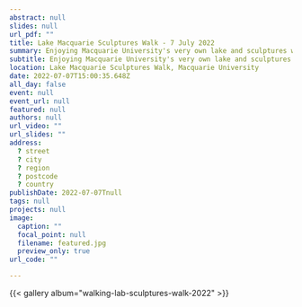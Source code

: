 ```yaml
---
abstract: null
slides: null
url_pdf: ""
title: Lake Macquarie Sculptures Walk - 7 July 2022
summary: Enjoying Macquarie University's very own lake and sculptures walk. The pictured sculpture is the Coil by Andrew Rogers (2003).
subtitle: Enjoying Macquarie University's very own lake and sculptures walk. The pictured sculpture is the Coil by Andrew Rogers (2003).
location: Lake Macquarie Sculptures Walk, Macquarie University
date: 2022-07-07T15:00:35.648Z
all_day: false
event: null
event_url: null
featured: null
authors: null
url_video: ""
url_slides: ""
address:
  ? street
  ? city
  ? region
  ? postcode
  ? country
publishDate: 2022-07-07Tnull
tags: null
projects: null
image:
  caption: ""
  focal_point: null
  filename: featured.jpg
  preview_only: true
url_code: ""

---
```


{{< gallery album="walking-lab-sculptures-walk-2022" >}}
